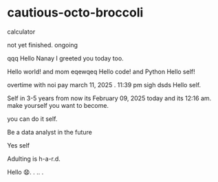 # cautious-octo-broccoli
calculator 


not yet finished.
ongoing

qqq
Hello Nanay I greeted you today too.

Hello world! and mom
eqewqeq
Hello code! and Python
Hello self!

overtime with noi pay march 11, 2025 . 11:39 pm sigh
dsds
Hello self.

Self in 3-5 years from now its February 09, 2025 today and its 12:16 am. make yourself you want to become.

you can do it self.

Be a data analyst in the future

Yes self

Adulting is h-a-r.d.

Hello 😧.
. .. .
<!-- This will be a calculator not yet finish and its ongoing. 


Ongoing calculator program

octo octo

hello

hellooo

Feb 19, 2025 health link, city hall, baranggay hall at 1 pm police station
.

go forward 
